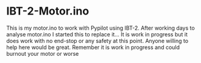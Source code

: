 # IBT-2-Motor.ino
This is my motor.ino to work with Pypilot using IBT-2.
After working days to analyse motor.ino I started this to replace it... It is work in progress but it does work with no end-stop or any safety at this point.
Anyone willing to help here would be great.
Remember it is work in progress and could burnout your motor or worse
